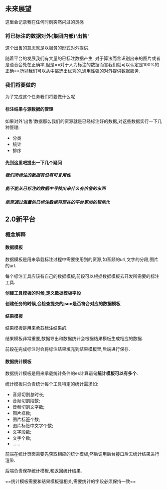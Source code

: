 ## 未来展望

这里会记录我在任何时刻突然闪过的灵感


### 将已标注的数据对外(集团内部)'出售'
这个出售的意思就是以服务的形式对外提供.

随着平台的发展我们有大量的已标注数据产生, 对于算法而言识别出来的图片或者是语音会处在正确率,但是==对于人为标注的数据而言我们就可以认定是100%的正确==所以我们可以从中挑选出优秀的,通用性强的对外提供数据服务.

### 我们将要做的

为了完成这个任务我们将要做什么呢

#### 标注结果与源数据的管理

如果对外'出售'数据那么我们的资源就是已经标注好的数据,对这些数据实行一下几种管理:

- 分类
- 统计
- 排序



#### 先到这里吧提出一下几个疑问

##### 我们所标注的数据有没有可复用性


##### 能不能从已标注的数据中寻找出来什么有价值的东西

##### 能否通过海量的已标注数据将现在的平台更加的智能化

## 2.0新平台

### 概念解释

#### 数据模板
数据模板是用来承载标注过程中需要使用到的资源,如音频的url,文字的分段,图片的url.

每个标注工具应该有自己的数据模板,前段可以根据数据模板去开发所需要的标注工具.

**创建工具模板的时候,定义数据模板字段**

**创建任务的时候,会检查提交的json是否符合对应的数据模板**


#### 结果模板
结果模板是用来承载标注结果的.

结果模板非常重要,数据导出和数据统计会根据结果模板生成相应的数据.

前段在完成标注时会将标注结果填充到结果模板里,后端进行保存.

#### 数据统计模板
数据统计模板是用来承载统计条件的es计算语句**统计模板可以有多个**.

统计模板只负责统计每个工具特定的统计需求如:
- 音频切割总时长;
- 音频切割段数;
- 音频切割文字数;
- 图片框数;
- 图片标签个数;
- 图片标签中文字个数;
- 文字段数;
- 文字个数;
- ......

前端在统计页面需要先获取相应的统计模板,然后调用后台接口后去统计结果进行渲染.

后端负责保存统计模板,和返回统计结果.

==统计模板需要和结果模板强相关,需要统计的字段必须保持一致==